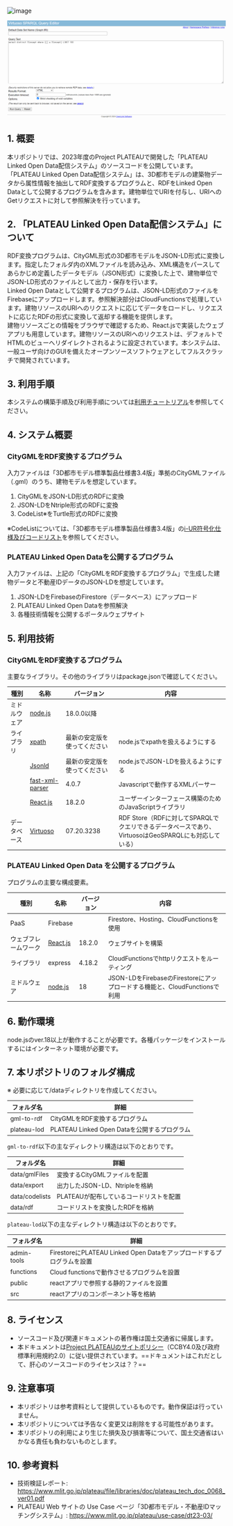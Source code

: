 ![image](https://github.com/Project-PLATEAU/PLATEAU-LinkedOpenData-Tools/assets/148931378/63784e44-b311-412e-9490-db8d52ebc6ff)

![概要](./img/index.png) 

## 1. 概要 
本リポジトリでは、2023年度のProject PLATEAUで開発した「PLATEAU Linked Open Data配信システム」のソースコードを公開しています。  
「PLATEAU Linked Open Data配信システム」は、3D都市モデルの建築物データから属性情報を抽出してRDF変換するプログラムと、RDFをLinked Open Dataとして公開するプログラムを含みます。建物単位でURIを付与し、URIへのGetリクエストに対して参照解決を行っています。

## 2. 「PLATEAU Linked Open Data配信システム」について
RDF変換プログラムは、CityGML形式の3D都市モデルをJSON-LD形式に変換します。指定したフォルダ内のXMLファイルを読み込み、XML構造をパースしてあらかじめ定義したデータモデル（JSON形式）に変換した上で、建物単位でJSON-LD形式のファイルとして出力・保存を行います。  
Linked Open Dataとして公開するプログラムは、JSON-LD形式のファイルをFirebaseにアップロードします。参照解決部分はCloudFunctionsで処理しています。建物リソースのURIへのリクエストに応じてデータをロードし、リクエストに応じたRDFの形式に変換して返却する機能を提供します。  
建物リソースごとの情報をブラウザで確認するため、React.jsで実装したウェブアプリも用意しています。建物リソースのURIへのリクエストは、デフォルトでHTMLのビューへリダイレクトされるように設定されています。本システムは、一般ユーザ向けのGUIを備えたオープンソースソフトウェアとしてフルスクラッチで開発されています。

## 3. 利用手順

本システムの構築手順及び利用手順については[利用チュートリアル](https://github.com/Project-PLATEAU/PLATEAU-LinkedOpenData-Tools/)を参照してください。

## 4. システム概要

### CityGMLをRDF変換するプログラム

入力ファイルは「3D都市モデル標準製品仕様書3.4版」準拠のCityGMLファイル（.gml）のうち、建物モデルを想定しています。

1. CityGMLをJSON-LD形式のRDFに変換
2. JSON-LDをNtriple形式のRDFに変換
3. CodeList※をTurtle形式のRDFに変換

※CodeListについては、「3D都市モデル標準製品仕様書3.4版」の[i-UR符号化仕様及びコードリスト](https://www.geospatial.jp/iur/)を参照してください。

### PLATEAU Linked Open Dataを公開するプログラム

入力ファイルは、上記の「CityGMLをRDF変換するプログラム」で生成した建物データと不動産IDデータのJSON-LDを想定しています。

1. JSON-LDをFirebaseのFirestore（データベース）にアップロード
2. PLATEAU Linked Open Dataを参照解決
3. 各種技術情報を公開するポータルウェブサイト

## 5. 利用技術

### CityGMLをRDF変換するプログラム

主要なライブラリ。その他のライブラリはpackage.jsonで確認してください。

| 種別         | 名称    | バージョン                   | 内容                                  |
| ------------ | ------- | ---------------------------- | ------------------------------------- |
| ミドルウェア | [node.js](https://nodejs.org/) | 18.0.0以降                  |                                       |
| ライブラリ   | [xpath]() | 最新の安定版を使ってください | node.jsでxpathを扱えるようにする   |
|              | [Jsonld]() | 最新の安定版を使ってください | node.jsでJSON-LDを扱えるようにする |
|              | [fast-xml-parser](https://www.npmjs.com/package/fast-xml-parser)| 4.0.7 | Javascriptで動作するXMLパーサー
|              | [React.js](https://react.dev/) | 18.2.0 |ユーザーインターフェース構築のためのJavaScriptライブラリ
| データベース | [Virtuoso](https://virtuoso.openlinksw.com/)| 07.20.3238 | RDF Store（RDFに対してSPARQLでクエリできるデータベースであり、VirtuosoはGeoSPARQLにも対応している）

### PLATEAU Linked Open Data を公開するプログラム

プログラムの主要な構成要素。

| 種別                 | 名称     | バージョン | 内容                                                                                           |
| -------------------- | -------- | ---------- | ---------------------------------------------------------------------------------------------- |
| PaaS                 | Firebase |            | Firestore、Hosting、CloudFunctionsを使用                                                      |
| ウェブフレームワーク | [React.js](https://react.dev/)  | 18.2.0     | ウェブサイトを構築                                                                             |
| ライブラリ           | express  | 4.18.2     | CloudFunctionsでhttpリクエストをルーティング                                                |
| ミドルウェア         | [node.js](https://nodejs.org/) | 18         | JSON-LDをFirebaseのFirestoreにアップロードする機能と、CloudFunctionsで利用 |

## 6. 動作環境

node.jsのver.18以上が動作することが必要です。各種パッケージをインストールするにはインターネット環境が必要です。

## 7. 本リポジトリのフォルダ構成

※ 必要に応じて/dataディレクトリを作成してください。

| フォルダ名  | 詳細                                          |
| ----------- | --------------------------------------------- |
| gml-to-rdf  | CityGMLをRDF変換するプログラム             |
| plateau-lod | PLATEAU Linked Open Dataを公開するプログラム |

`gml-to-rdf`以下の主なディレクトリ構造は以下のとおりです。

| フォルダ名     | 詳細                                |
| -------------- | ----------------------------------- |
| data/gmlFiles  | 変換するCityGMLファイルを配置 |
| data/export    | 出力したJSON-LD、Ntripleを格納    |
| data/codelists | PLATEAUが配布しているコードリストを配置  |
| data/rdf       | コードリストを変換したRDFを格納   |

`plateau-lod`以下の主なディレクトリ構造は以下のとおりです。

| フォルダ名  | 詳細                                                                     |
| ----------- | ------------------------------------------------------------------------ |
| admin-tools | FirestoreにPLATEAU Linked Open Dataをアップロードするプログラムを設置 |
| functions   | Cloud functionsで動作させるプログラムを設置                             |
| public      | reactアプリで参照する静的ファイルを設置                                 |
| src         | reactアプリのコンポーネント等を格納                                     |

## 8. ライセンス

- ソースコード及び関連ドキュメントの著作権は国土交通省に帰属します。
- 本ドキュメントは[Project PLATEAUのサイトポリシー](https://www.mlit.go.jp/plateau/site-policy/)（CCBY4.0及び政府標準利用規約2.0）に従い提供されています。==ドキュメントはこれだとして、肝心のソースコードのライセンスは？？==

## 9. 注意事項

- 本リポジトリは参考資料として提供しているものです。動作保証は行っていません。
- 本リポジトリについては予告なく変更又は削除をする可能性があります。
- 本リポジトリの利用により生じた損失及び損害等について、国土交通省はいかなる責任も負わないものとします。

## 10. 参考資料
- 技術検証レポート: https://www.mlit.go.jp/plateau/file/libraries/doc/plateau_tech_doc_0068_ver01.pdf
- PLATEAU Web サイトの Use Case ページ「3D都市モデル・不動産IDマッチングシステム」: https://www.mlit.go.jp/plateau/use-case/dt23-03/
